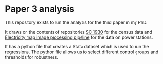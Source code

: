 # Paper 3 analysis


This repository exists to run the analysis for the third paper in my PhD. 

It draws on the contents of repositories [SC 1930](https://github.com/j-jayes/SC-1930) for the census data and [Electricity map image processing pipeline](https://github.com/j-jayes/electricity-map-image-processing-pipeline) for the data on power stations.

It has a python file that creates a Stata dataset which is used to run the regressions. The python file allows us to select different control groups and thresholds for robustness.
